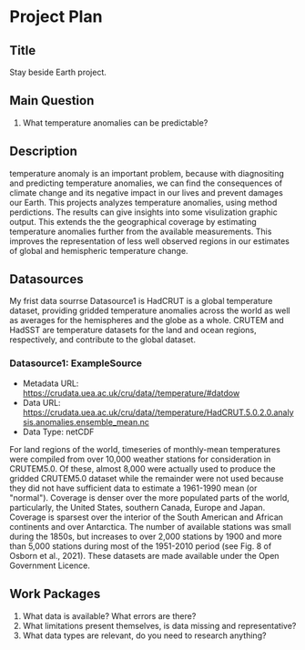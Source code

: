 # Project Plan

## Title
<!-- Give your project a short title. -->
Stay beside Earth project.

## Main Question

<!-- Think about one main question you want to answer based on the data. -->
1. What temperature anomalies can be predictable?

## Description

<!-- Describe your data science project in max. 200 words. Consider writing about why and how you attempt it. -->
temperature anomaly is an important problem, because with diagnositing and predicting temperature anomalies, we can find the consequences of climate change and its negative impact in our lives and prevent damages our Earth. This projects analyzes temperature anomalies, using method perdictions. The results can give insights into some visulization graphic output. This extends the the geographical coverage by estimating temperature anomalies further from the available measurements. This improves the representation of less well observed regions in our estimates of global and hemispheric temperature change.

## Datasources

<!-- Describe each datasources you plan to use in a section. Use the prefic "DatasourceX" where X is the id of the datasource. -->
My frist data sourrse Datasource1 is HadCRUT is a global temperature dataset, providing gridded temperature anomalies across the world as well as averages for the hemispheres and the globe as a whole. CRUTEM and HadSST are temperature datasets for the land and ocean regions, respectively, and contribute to the global dataset.


### Datasource1: ExampleSource
* Metadata URL: https://crudata.uea.ac.uk/cru/data//temperature/#datdow
* Data URL: https://crudata.uea.ac.uk/cru/data//temperature/HadCRUT.5.0.2.0.analysis.anomalies.ensemble_mean.nc
* Data Type: netCDF

For land regions of the world, timeseries of monthly-mean temperatures were compiled from over 10,000 weather stations for consideration in CRUTEM5.0. Of these, almost 8,000 were actually used to produce the gridded CRUTEM5.0 dataset while the remainder were not used because they did not have sufficient data to estimate a 1961-1990 mean (or "normal"). Coverage is denser over the more populated parts of the world, particularly, the United States, southern Canada, Europe and Japan. Coverage is sparsest over the interior of the South American and African continents and over Antarctica. The number of available stations was small during the 1850s, but increases to over 2,000 stations by 1900 and more than 5,000 stations during most of the 1951-2010 period (see Fig. 8 of Osborn et al., 2021).
These datasets are made available under the Open Government Licence.

## Work Packages

<!-- List of work packages ordered sequentially, each pointing to an issue with more details. -->

1. What data is available? What errors are there?
2. What limitations present themselves, is data missing and representative?
3. What data types are relevant, do you need to research anything?




